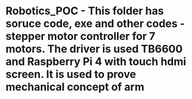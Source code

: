 # Robotics_POC - This folder has soruce code, exe and other codes - stepper motor controller for 7 motors. The driver is used TB6600 and Raspberry Pi 4 with touch hdmi screen. It is used to prove mechanical concept of arm

